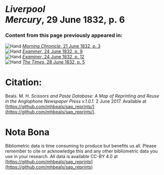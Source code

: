 # *Liverpool Mercury*, 29 June 1832, p. 6  
  
### Content from this page previously appeared in:  
![Hand](http://scissorsandpaste.net/wp-content/uploads/2017/06/smallhandpointer.png) [*Morning Chronicle*, 21 June 1832, p. 3](https://mhbeals.github.io/sap_html/Morning-Chronicle/Morning-Chronicle-21-June-1832-p-3)  
![Hand](http://scissorsandpaste.net/wp-content/uploads/2017/06/smallhandpointer.png) [*Examiner*, 24 June 1832, p. 9](https://mhbeals.github.io/sap_html/Examiner/Examiner-24-June-1832-p-9)  
![Hand](http://scissorsandpaste.net/wp-content/uploads/2017/06/smallhandpointer.png) [*Examiner*, 24 June 1832, p. 12](https://mhbeals.github.io/sap_html/Examiner/Examiner-24-June-1832-p-12)  
![Hand](http://scissorsandpaste.net/wp-content/uploads/2017/06/smallhandpointer.png) [*The Times*, 28 June 1832, p. 5](https://mhbeals.github.io/sap_html/The-Times/The-Times-28-June-1832-p-5)  


# Citation: 

Beals. M. H. *Scissors and Paste Database: A Map of Reprinting and Reuse in the Anglophone Newspaper Press v.1.0.1.* 2 June 2017. Available at [https://github.com/mhbeals/sap_reprints/](https://github.com/mhbeals/sap_reprints/). 

# Nota Bona

Bibliometric data is time consuming to produce but benefits us all. Please remember to cite or acknowledge this and any other bibliometric data you use in your research. All data is available CC-BY 4.0 at [https://github.com/mhbeals/sap_reprints](https://github.com/mhbeals/sap_reprints)